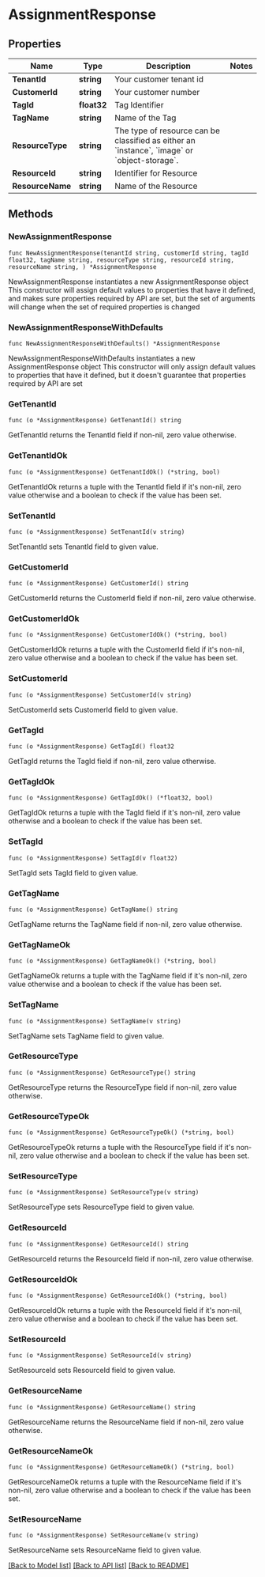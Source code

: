 # AssignmentResponse

## Properties

Name | Type | Description | Notes
------------ | ------------- | ------------- | -------------
**TenantId** | **string** | Your customer tenant id | 
**CustomerId** | **string** | Your customer number | 
**TagId** | **float32** | Tag Identifier | 
**TagName** | **string** | Name of the Tag | 
**ResourceType** | **string** | The type of resource can be classified as either an &#x60;instance&#x60;, &#x60;image&#x60; or &#x60;object-storage&#x60;. | 
**ResourceId** | **string** | Identifier for Resource | 
**ResourceName** | **string** | Name of the Resource | 

## Methods

### NewAssignmentResponse

`func NewAssignmentResponse(tenantId string, customerId string, tagId float32, tagName string, resourceType string, resourceId string, resourceName string, ) *AssignmentResponse`

NewAssignmentResponse instantiates a new AssignmentResponse object
This constructor will assign default values to properties that have it defined,
and makes sure properties required by API are set, but the set of arguments
will change when the set of required properties is changed

### NewAssignmentResponseWithDefaults

`func NewAssignmentResponseWithDefaults() *AssignmentResponse`

NewAssignmentResponseWithDefaults instantiates a new AssignmentResponse object
This constructor will only assign default values to properties that have it defined,
but it doesn't guarantee that properties required by API are set

### GetTenantId

`func (o *AssignmentResponse) GetTenantId() string`

GetTenantId returns the TenantId field if non-nil, zero value otherwise.

### GetTenantIdOk

`func (o *AssignmentResponse) GetTenantIdOk() (*string, bool)`

GetTenantIdOk returns a tuple with the TenantId field if it's non-nil, zero value otherwise
and a boolean to check if the value has been set.

### SetTenantId

`func (o *AssignmentResponse) SetTenantId(v string)`

SetTenantId sets TenantId field to given value.


### GetCustomerId

`func (o *AssignmentResponse) GetCustomerId() string`

GetCustomerId returns the CustomerId field if non-nil, zero value otherwise.

### GetCustomerIdOk

`func (o *AssignmentResponse) GetCustomerIdOk() (*string, bool)`

GetCustomerIdOk returns a tuple with the CustomerId field if it's non-nil, zero value otherwise
and a boolean to check if the value has been set.

### SetCustomerId

`func (o *AssignmentResponse) SetCustomerId(v string)`

SetCustomerId sets CustomerId field to given value.


### GetTagId

`func (o *AssignmentResponse) GetTagId() float32`

GetTagId returns the TagId field if non-nil, zero value otherwise.

### GetTagIdOk

`func (o *AssignmentResponse) GetTagIdOk() (*float32, bool)`

GetTagIdOk returns a tuple with the TagId field if it's non-nil, zero value otherwise
and a boolean to check if the value has been set.

### SetTagId

`func (o *AssignmentResponse) SetTagId(v float32)`

SetTagId sets TagId field to given value.


### GetTagName

`func (o *AssignmentResponse) GetTagName() string`

GetTagName returns the TagName field if non-nil, zero value otherwise.

### GetTagNameOk

`func (o *AssignmentResponse) GetTagNameOk() (*string, bool)`

GetTagNameOk returns a tuple with the TagName field if it's non-nil, zero value otherwise
and a boolean to check if the value has been set.

### SetTagName

`func (o *AssignmentResponse) SetTagName(v string)`

SetTagName sets TagName field to given value.


### GetResourceType

`func (o *AssignmentResponse) GetResourceType() string`

GetResourceType returns the ResourceType field if non-nil, zero value otherwise.

### GetResourceTypeOk

`func (o *AssignmentResponse) GetResourceTypeOk() (*string, bool)`

GetResourceTypeOk returns a tuple with the ResourceType field if it's non-nil, zero value otherwise
and a boolean to check if the value has been set.

### SetResourceType

`func (o *AssignmentResponse) SetResourceType(v string)`

SetResourceType sets ResourceType field to given value.


### GetResourceId

`func (o *AssignmentResponse) GetResourceId() string`

GetResourceId returns the ResourceId field if non-nil, zero value otherwise.

### GetResourceIdOk

`func (o *AssignmentResponse) GetResourceIdOk() (*string, bool)`

GetResourceIdOk returns a tuple with the ResourceId field if it's non-nil, zero value otherwise
and a boolean to check if the value has been set.

### SetResourceId

`func (o *AssignmentResponse) SetResourceId(v string)`

SetResourceId sets ResourceId field to given value.


### GetResourceName

`func (o *AssignmentResponse) GetResourceName() string`

GetResourceName returns the ResourceName field if non-nil, zero value otherwise.

### GetResourceNameOk

`func (o *AssignmentResponse) GetResourceNameOk() (*string, bool)`

GetResourceNameOk returns a tuple with the ResourceName field if it's non-nil, zero value otherwise
and a boolean to check if the value has been set.

### SetResourceName

`func (o *AssignmentResponse) SetResourceName(v string)`

SetResourceName sets ResourceName field to given value.



[[Back to Model list]](../README.md#documentation-for-models) [[Back to API list]](../README.md#documentation-for-api-endpoints) [[Back to README]](../README.md)


